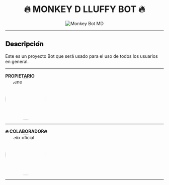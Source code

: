 
<h1 align="center">🔥 MONKEY D LLUFFY BOT 🔥</h1>

<p align="center">
 <img
src="https://qu.ax/TxDpu.jpg"
alt="Monkey Bot MD" />

---

## 𝐃𝐞𝐬𝐜𝐫𝐢𝐩𝐜𝐢𝐨́𝐧 

Este es un proyecto Bot que será usado para el uso de todos los usuarios en general.


---

</details>



</details>
<summary><b>PROPIETARIO</b></summary>

<a href="https://readme.creado.por.felix.com" style="display:inline-block; text-decoration: none;">
    <img src="https://qu.ax/TxDpu.jpg" width="130" height="130" alt="Nene" style="border-radius: 50%;"/>
</a>

---


</details>
<summary><b>🔥 COLABORADOR🔥</b></summary>

<a href="https://github.com/mantis-has/Makima" style="display:inline-block; text-decoration: none;">
    <img src="https://qu.ax/Ywcsu.jpg" width="130" height="130" alt="Félix oficial" style="border-radius: 50%;"/>
</a>

---
